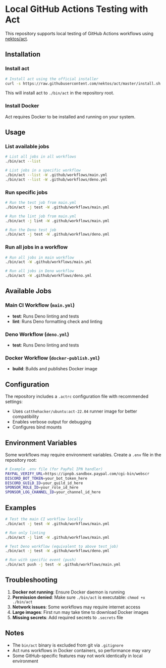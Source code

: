 # Local GitHub Actions Testing with Act

This repository supports local testing of GitHub Actions workflows using [nektos/act](https://github.com/nektos/act).

## Installation

### Install act

```bash
# Install act using the official installer
curl -s https://raw.githubusercontent.com/nektos/act/master/install.sh | bash
```

This will install act to `./bin/act` in the repository root.

### Install Docker

Act requires Docker to be installed and running on your system.

## Usage

### List available jobs

```bash
# List all jobs in all workflows
./bin/act --list

# List jobs in a specific workflow
./bin/act --list -W .github/workflows/main.yml
./bin/act --list -W .github/workflows/deno.yml
```

### Run specific jobs

```bash
# Run the test job from main.yml
./bin/act -j test -W .github/workflows/main.yml

# Run the lint job from main.yml  
./bin/act -j lint -W .github/workflows/main.yml

# Run the Deno test job
./bin/act -j test -W .github/workflows/deno.yml
```

### Run all jobs in a workflow

```bash
# Run all jobs in main workflow
./bin/act -W .github/workflows/main.yml

# Run all jobs in Deno workflow
./bin/act -W .github/workflows/deno.yml
```

## Available Jobs

### Main CI Workflow (`main.yml`)
- **test**: Runs Deno linting and tests
- **lint**: Runs Deno formatting check and linting

### Deno Workflow (`deno.yml`)
- **test**: Runs Deno linting and tests

### Docker Workflow (`docker-publish.yml`)
- **build**: Builds and publishes Docker image

## Configuration

The repository includes a `.actrc` configuration file with recommended settings:
- Uses `catthehacker/ubuntu:act-22.04` runner image for better compatibility
- Enables verbose output for debugging
- Configures bind mounts

## Environment Variables

Some workflows may require environment variables. Create a `.env` file in the repository root:

```bash
# Example .env file (for PayPal IPN handler)
PAYPAL_VERIFY_URL=https://ipnpb.sandbox.paypal.com/cgi-bin/webscr
DISCORD_BOT_TOKEN=your_bot_token_here
DISCORD_GUILD_ID=your_guild_id_here
SPONSOR_ROLE_ID=your_role_id_here
SPONSOR_LOG_CHANNEL_ID=your_channel_id_here
```

## Examples

```bash
# Test the main CI workflow locally
./bin/act -j test -W .github/workflows/main.yml

# Run only linting
./bin/act -j lint -W .github/workflows/main.yml

# Test Deno workflow (equivalent to above test job)
./bin/act -j test -W .github/workflows/deno.yml

# Run with specific event (push)
./bin/act push -j test -W .github/workflows/main.yml
```

## Troubleshooting

1. **Docker not running**: Ensure Docker daemon is running
2. **Permission denied**: Make sure `./bin/act` is executable: `chmod +x ./bin/act`
3. **Network issues**: Some workflows may require internet access
4. **Large images**: First run may take time to download Docker images
5. **Missing secrets**: Add required secrets to `.secrets` file

## Notes

- The `bin/act` binary is excluded from git via `.gitignore`
- Act runs workflows in Docker containers, so performance may vary
- Some GitHub-specific features may not work identically in local environment
